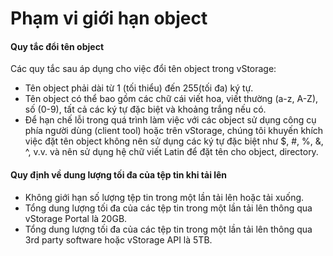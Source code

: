 # Phạm vi giới hạn object

#### Quy tắc đổi tên object <a href="#phamvigioihanobject-quytacdoitenobject" id="phamvigioihanobject-quytacdoitenobject"></a>

Các quy tắc sau áp dụng cho việc đổi tên object trong vStorage:

* Tên object phải dài từ 1 (tối thiểu) đến 255(tối đa) ký tự.
* Tên object có thể bao gồm các chữ cái viết hoa, viết thường (a-z, A-Z), số (0-9), tất cả các ký tự đặc biệt và khoảng trắng nếu có.&#x20;
* Để hạn chế lỗi trong quá trình làm việc với các object sử dụng công cụ phía người dùng (client tool) hoặc trên vStorage, chúng tôi khuyến khích việc đặt tên object không nên sử dụng các ký tự đặc biệt như $, #, %, &, ^, v.v. và nên sử dụng hệ chữ viết Latin để đặt tên cho object, directory.

#### Quy định về dung lượng tối đa của tệp tin khi tải lên <a href="#phamvigioihanobject-quydinhvedungluongtoidacuateptinkhitailen" id="phamvigioihanobject-quydinhvedungluongtoidacuateptinkhitailen"></a>

* Không giới hạn số lượng tệp tin trong một lần tải lên hoặc tải xuống.
* Tổng dung lượng tối đa của các tệp tin trong một lần tải lên thông qua vStorage Portal là 20GB.
* Tổng dung lượng tối đa của các tệp tin trong một lần tải lên thông qua 3rd party software hoặc vStorage API là 5TB.
